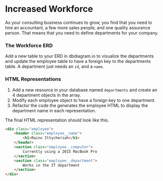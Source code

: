 # Increased Workforce

As your consulting business continues to grow, you find that you need to hire an accountant, a few more sales people, and one quality assurance person. That means that you need to define departments for your company.

### The Workforce ERD

Add a new table to your ERD in dbdiagram.io to visualize the departments and update the employee table to have a foreign key to the departments table. A department just needs an `id`, and a `name`.

### HTML Representations

1. Add a new resource in your database named `departments` and create an 4 department objects in the array.
1. Modify each employee object to have a foreign key to one department.
1. Refactor the code the generates the employee HTML to display the department name in each representation.

The final HTML representation should look like this.

```html
<div class="employee">
    <header class="employee__name">
        <h1>Rainu Ittycheriah</h1>
    </header>
    <section class="employee__computer">
        Currently using a 2015 MacBook Pro
    </section>
    <section class="employee__department">
        Works in the IT department
    </section>
</div>
```
